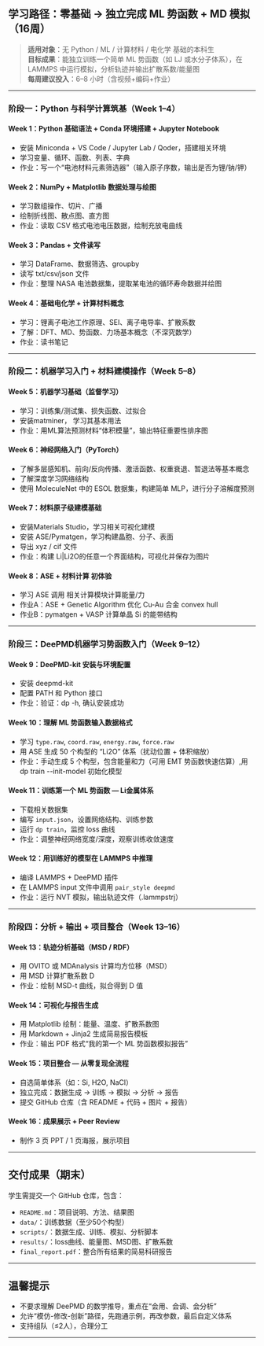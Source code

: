 ##  学习路径：零基础 → 独立完成 ML 势函数 + MD 模拟（16周）

> **适用对象**：无 Python / ML / 计算材料 / 电化学 基础的本科生  
> **目标成果**：能独立训练一个简单 ML 势函数（如 LJ 或水分子体系），在 LAMMPS 中运行模拟，分析轨迹并输出扩散系数/能量图  
> **每周建议投入**：6–8 小时（含视频+编码+作业）

---

###  阶段一：Python 与科学计算筑基（Week 1–4）

#### Week 1：Python 基础语法 + Conda 环境搭建 + Jupyter Notebook
- 安装 Miniconda + VS Code / Jupyter Lab / Qoder，搭建相关环境
- 学习变量、循环、函数、列表、字典
- 作业：写一个“电池材料元素筛选器”（输入原子序数，输出是否为锂/钠/钾）

#### Week 2：NumPy + Matplotlib 数据处理与绘图
- 学习数组操作、切片、广播
- 绘制折线图、散点图、直方图
- 作业：读取 CSV 格式电池电压数据，绘制充放电曲线

#### Week 3：Pandas + 文件读写
- 学习 DataFrame、数据筛选、groupby
- 读写 txt/csv/json 文件
- 作业：整理 NASA 电池数据集，提取某电池的循环寿命数据并绘图

#### Week 4：基础电化学 + 计算材料概念
- 学习：锂离子电池工作原理、SEI、离子电导率、扩散系数
- 了解：DFT、MD、势函数、力场基本概念（不深究数学）
- 作业：读书笔记

---

###  阶段二：机器学习入门 + 材料建模操作（Week 5–8）

#### Week 5：机器学习基础（监督学习）
- 学习：训练集/测试集、损失函数、过拟合
- 安装matminer， 学习其基本用法
- 作业：用ML算法预测材料“体积模量”，输出特征重要性排序图

#### Week 6：神经网络入门（PyTorch）
- 了解多层感知机、前向/反向传播、激活函数、权重衰退、暂退法等基本概念
- 了解深度学习网络结构
- 使用 MoleculeNet 中的 ESOL 数据集，构建简单 MLP，进行分子溶解度预测

#### Week 7：材料原子级建模基础
- 安装Materials Studio，学习相关可视化建模 
- 安装 ASE/Pymatgen，学习构建晶胞、分子、表面
- 导出 xyz / cif 文件
- 作业：构建 Li|Li2O的任意一个界面结构，可视化并保存为图片

#### Week 8：ASE + 材料计算 初体验
- 学习 ASE 调用 相关计算模块计算能量/力
- 作业A：ASE + Genetic Algorithm 优化 Cu-Au 合金 convex hull
- 作业B：pymatgen + VASP 计算单晶 Si 的能带结构

---

###  阶段三：DeePMD机器学习势函数入门（Week 9–12）

#### Week 9：DeePMD-kit 安装与环境配置
- 安装 deepmd-kit 
- 配置 PATH 和 Python 接口
- 作业：验证：dp -h, 确认安装成功

#### Week 10：理解 ML 势函数输入数据格式
- 学习 `type.raw`, `coord.raw`, `energy.raw`, `force.raw`
- 用 ASE 生成 50 个构型的 “Li2O” 体系（扰动位置 + 体积缩放）
- 作业：手动生成 5 个构型，包含能量和力（可用 EMT 势函数快速估算）,用 dp train --init-model 初始化模型

#### Week 11：训练第一个 ML 势函数 — Li金属体系
- 下载相关数据集
- 编写 `input.json`，设置网络结构、训练参数
- 运行 `dp train`，监控 loss 曲线
- 作业：调整神经网络宽度/深度，观察训练收敛速度

#### Week 12：用训练好的模型在 LAMMPS 中推理
- 编译 LAMMPS + DeePMD 插件
- 在 LAMMPS input 文件中调用 `pair_style deepmd`
- 作业：运行 NVT 模拟，输出轨迹文件（.lammpstrj）

---

###  阶段四：分析 + 输出 + 项目整合（Week 13–16）

#### Week 13：轨迹分析基础（MSD / RDF）
- 用 OVITO 或 MDAnalysis 计算均方位移（MSD）
- 用 MSD 计算扩散系数 D
- 作业：绘制 MSD-t 曲线，拟合得到 D 值

#### Week 14：可视化与报告生成
- 用 Matplotlib 绘制：能量、温度、扩散系数图
- 用 Markdown + Jinja2 生成简易报告模板
- 作业：输出 PDF 格式“我的第一个 ML 势函数模拟报告”

#### Week 15：项目整合 — 从零复现全流程
- 自选简单体系（如：Si, H2O, NaCl）
- 独立完成：数据生成 → 训练 → 模拟 → 分析 → 报告
- 提交 GitHub 仓库（含 README + 代码 + 图片 + 报告）

#### Week 16：成果展示 + Peer Review
- 制作 3 页 PPT / 1 页海报，展示项目

---

##  交付成果（期末）

学生需提交一个 GitHub 仓库，包含：

- `README.md`：项目说明、方法、结果图
- `data/`：训练数据（至少50个构型）
- `scripts/`：数据生成、训练、模拟、分析脚本
- `results/`：loss曲线、能量图、MSD图、扩散系数
- `final_report.pdf`：整合所有结果的简易科研报告

---


##  温馨提示

- 不要求理解 DeePMD 的数学推导，重点在“会用、会调、会分析”
- 允许“模仿-修改-创新”路径，先跑通示例，再改参数，最后自定义体系
- 支持组队（≤2人），合理分工

---